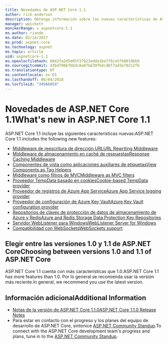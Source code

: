 ```yaml
---
title: Novedades de ASP.NET Core 1.1
author: rick-anderson
description: Obtenga información sobre las nuevas características de ASP.NET Core 1.1.
manager: wpickett
monikerRange: = aspnetcore-1.1
ms.author: riande
ms.date: 02/14/2017
ms.prod: aspnet-core
ms.technology: aspnet
ms.topic: article
uid: aspnetcore-1.1
ms.openlocfilehash: 6042fa2d5d05f37923adde1be7f8ce57b00196b9
ms.sourcegitcommit: 43bd79667bbdc8a07bd39fb4cd6f7ad3e70212fb
ms.translationtype: HT
ms.contentlocale: es-ES
ms.lasthandoff: 06/04/2018
ms.locfileid: "34566859"
---
```

# <a name="whats-new-in-aspnet-core-11"></a><span data-ttu-id="e9faf-103">Novedades de ASP.NET Core 1.1</span><span class="sxs-lookup"><span data-stu-id="e9faf-103">What's new in ASP.NET Core 1.1</span></span>

<span data-ttu-id="e9faf-104">ASP.NET Core 1.1 incluye las siguientes características nuevas:</span><span class="sxs-lookup"><span data-stu-id="e9faf-104">ASP.NET Core 1.1 includes the following new features:</span></span>

- [<span data-ttu-id="e9faf-105">Middleware de reescritura de dirección URL</span><span class="sxs-lookup"><span data-stu-id="e9faf-105">URL Rewriting Middleware</span></span>](xref:fundamentals/url-rewriting)
- [<span data-ttu-id="e9faf-106">Middleware de almacenamiento en caché de respuestas</span><span class="sxs-lookup"><span data-stu-id="e9faf-106">Response Caching Middleware</span></span>](xref:performance/caching/middleware)
- [<span data-ttu-id="e9faf-107">Componentes de vista como aplicaciones auxiliares de etiquetas</span><span class="sxs-lookup"><span data-stu-id="e9faf-107">View Components as Tag Helpers</span></span>](xref:mvc/views/view-components#invoking-a-view-component-as-a-tag-helper)
- [<span data-ttu-id="e9faf-108">Middleware como filtros de MVC</span><span class="sxs-lookup"><span data-stu-id="e9faf-108">Middleware as MVC filters</span></span>](xref:mvc/controllers/filters#using-middleware-in-the-filter-pipeline)
- [<span data-ttu-id="e9faf-109">Proveedor TempData basado en cookies</span><span class="sxs-lookup"><span data-stu-id="e9faf-109">Cookie-based TempData provider</span></span>](xref:fundamentals/app-state#tempdata)
- [<span data-ttu-id="e9faf-110">Proveedor de registros de Azure App Service</span><span class="sxs-lookup"><span data-stu-id="e9faf-110">Azure App Service logging provider</span></span>](xref:fundamentals/logging/index#azure-app-service-provider)
- [<span data-ttu-id="e9faf-111">Proveedor de configuración de Azure Key Vault</span><span class="sxs-lookup"><span data-stu-id="e9faf-111">Azure Key Vault configuration provider</span></span>](xref:security/key-vault-configuration)
- [<span data-ttu-id="e9faf-112">Repositorios de claves de protección de datos de almacenamiento de Azure y Redis</span><span class="sxs-lookup"><span data-stu-id="e9faf-112">Azure and Redis Storage Data Protection Key Repositories</span></span>](xref:security/data-protection/implementation/key-storage-providers#azure-and-redis)
- [<span data-ttu-id="e9faf-113">Servidor WebListener para Windows</span><span class="sxs-lookup"><span data-stu-id="e9faf-113">WebListener Server for Windows</span></span>](xref:fundamentals/servers/weblistener)
- [<span data-ttu-id="e9faf-114">Compatibilidad con WebSockets</span><span class="sxs-lookup"><span data-stu-id="e9faf-114">WebSockets support</span></span>](xref:fundamentals/websockets)

## <a name="choosing-between-versions-10-and-11-of-aspnet-core"></a><span data-ttu-id="e9faf-115">Elegir entre las versiones 1.0 y 1.1 de ASP.NET Core</span><span class="sxs-lookup"><span data-stu-id="e9faf-115">Choosing between versions 1.0 and 1.1 of ASP.NET Core</span></span>

<span data-ttu-id="e9faf-116">ASP.NET Core 1.1 cuenta con más características que 1.0.</span><span class="sxs-lookup"><span data-stu-id="e9faf-116">ASP.NET Core 1.1 has more features than 1.0.</span></span> <span data-ttu-id="e9faf-117">Por lo general se recomienda usar la versión más reciente.</span><span class="sxs-lookup"><span data-stu-id="e9faf-117">In general, we recommend you use the latest version.</span></span>

## <a name="additional-information"></a><span data-ttu-id="e9faf-118">Información adicional</span><span class="sxs-lookup"><span data-stu-id="e9faf-118">Additional Information</span></span>

- [<span data-ttu-id="e9faf-119">Notas de la versión de ASP.NET Core 1.1.0</span><span class="sxs-lookup"><span data-stu-id="e9faf-119">ASP.NET Core 1.1.0 Release Notes</span></span>](https://github.com/aspnet/Home/releases/tag/1.1.0)
- <span data-ttu-id="e9faf-120">Para estar en contacto con el progreso y los planes del equipo de desarrollo de ASP.NET Core, sintonice [ASP.NET Community Standup](https://live.asp.net/).</span><span class="sxs-lookup"><span data-stu-id="e9faf-120">To connect with the ASP.NET Core development team's progress and plans, tune in to the [ASP.NET Community Standup](https://live.asp.net/).</span></span>
